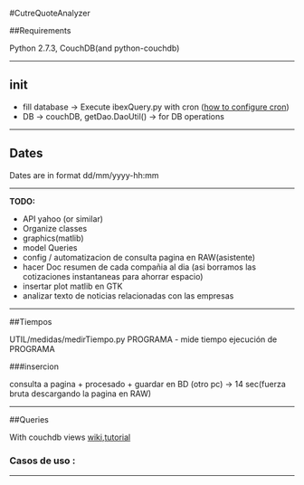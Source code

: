 #CutreQuoteAnalyzer

##Requirements

Python 2.7.3, CouchDB(and python-couchdb)

---
## init

* fill database -> Execute ibexQuery.py with cron
([how to configure cron](http://www.codigonomada.com/como-anadir-tareas-programadas-con-cron-linux/))
* DB -> couchDB, getDao.DaoUtil() -> for DB operations

---
## Dates

Dates are in format dd/mm/yyyy-hh:mm

---
**TODO:**

* API yahoo (or similar)
* Organize classes
* graphics(matlib)
* model Queries
* config / automatizacion de consulta pagina en RAW(asistente)
* hacer Doc resumen de cada compañia al dia (asi borramos las cotizaciones instantaneas para ahorrar espacio)
* insertar plot matlib en GTK
* analizar texto de noticias relacionadas con las empresas

---
##Tiempos

UTIL/medidas/medirTiempo.py PROGRAMA - mide tiempo ejecución de PROGRAMA

###insercion

consulta a pagina + procesado + guardar en BD (otro pc) -> 14 sec(fuerza bruta descargando la pagina en RAW)

---
##Queries

With couchdb views
[wiki](http://wiki.apache.org/couchdb/Introduction_to_CouchDB_views),[tutorial](http://guide.couchdb.org/draft/views.html)

### Casos de uso :



---
